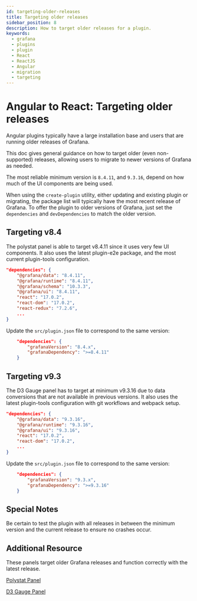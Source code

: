 ```yaml
---
id: targeting-older-releases
title: Targeting older releases
sidebar_position: 8
description: How to target older releases for a plugin.
keywords:
  - grafana
  - plugins
  - plugin
  - React
  - ReactJS
  - Angular
  - migration
  - targeting
---
```

# Angular to React: Targeting older releases

Angular plugins typically have a large installation base and users that are running older releases of Grafana.

This doc gives general guidance on how to target older (even non-supported) releases, allowing users to migrate to newer versions of Grafana as needed.

The most reliable minimum version is `8.4.11`, and `9.3.16`, depend on how much of the UI components are being used.

When using the `create-plugin` utility, either updating and existing plugin or migrating, the package list will typically have the most recent release of Grafana.  To offer the plugin to older versions of Grafana, just set the `dependencies` and `devDependencies` to match the older version.

## Targeting v8.4

The polystat panel is able to target v8.4.11 since it uses very few UI components.  It also uses the latest plugin-e2e package, and the most current plugin-tools configuration.

```json
"dependencies": {
    "@grafana/data": "8.4.11",
    "@grafana/runtime": "8.4.11",
    "@grafana/schema": "10.3.3",
    "@grafana/ui": "8.4.11",
    "react": "17.0.2",
    "react-dom": "17.0.2",
    "react-redux": "7.2.6",
    ...
}
```

Update the `src/plugin.json` file to correspond to the same version:

```json
    "dependencies": {
        "grafanaVersion": "8.4.x",
        "grafanaDependency": ">=8.4.11"
    }
```

## Targeting v9.3

The D3 Gauge panel has to target at minimum v9.3.16 due to data conversions that are not available in previous versions.  It also uses the latest plugin-tools configuration with git workflows and webpack setup.

```json
"dependencies": {
    "@grafana/data": "9.3.16",
    "@grafana/runtime": "9.3.16",
    "@grafana/ui": "9.3.16",
    "react": "17.0.2",
    "react-dom": "17.0.2",
    ...
}
```

Update the `src/plugin.json` file to correspond to the same version:

```json
    "dependencies": {
        "grafanaVersion": "9.3.x",
        "grafanaDependency": ">=9.3.16"
    }
```

## Special Notes

Be certain to test the plugin with all releases in between the minimum version and the current release to ensure no crashes occur.

## Additional Resource

These panels target older Grafana releases and function correctly with the latest release.

[Polystat Panel](https://github.com/grafana/grafana-polystat-panel/blob/main/package.json)


[D3 Gauge Panel](https://github.com/briangann/grafana-gauge-panel/blob/main/package.json)
